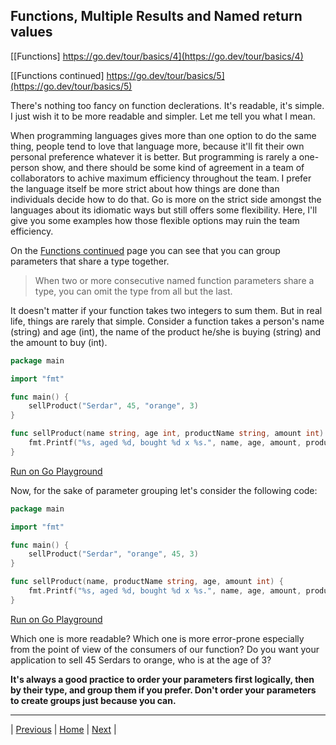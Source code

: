 ## Functions, Multiple Results and Named return values

[[Functions] https://go.dev/tour/basics/4](https://go.dev/tour/basics/4)

[[Functions continued] https://go.dev/tour/basics/5](https://go.dev/tour/basics/5)

There's nothing too fancy on function declerations. It's readable, it's simple. I just wish it to be more readable and simpler. Let me tell you what I mean.

When programming languages gives more than one option to do the same thing, people tend to love that language more, because it'll fit their own personal preference whatever it is better. But programming is rarely a one-person show, and there should be some kind of agreement in a team of collaborators to achive maximum efficiency throughout the team. I prefer the language itself be more strict about how things are done than individuals decide how to do that. Go is more on the strict side amongst the languages about its idiomatic ways but still offers some flexibility. Here, I'll give you some examples how those flexible options may ruin the team efficiency.

On the [Functions continued]((https://go.dev/tour/basics/5)) page you can see that you can group parameters that share a type together. 

> When two or more consecutive named function parameters share a type, you can omit the type from all but the last.

It doesn't matter if your function takes two integers to sum them. But in real life, things are rarely that simple. Consider a function takes a person's name (string) and age (int), the name of the product he/she is buying (string) and the amount to buy (int).

```go
package main

import "fmt"

func main() {
	sellProduct("Serdar", 45, "orange", 3)
}

func sellProduct(name string, age int, productName string, amount int) {
	fmt.Printf("%s, aged %d, bought %d x %s.", name, age, amount, productName)
}
```
[Run on Go Playground](https://go.dev/play/p/DZmuiv1LXhF)

Now, for the sake of parameter grouping let's consider the following code:
```go
package main

import "fmt"

func main() {
	sellProduct("Serdar", "orange", 45, 3)
}

func sellProduct(name, productName string, age, amount int) {
	fmt.Printf("%s, aged %d, bought %d x %s.", name, age, amount, productName)
}
```
[Run on Go Playground](https://go.dev/play/p/ap8OxlsYpgT)

Which one is more readable? Which one is more error-prone especially from the point of view of the consumers of our function? Do you want your application to sell 45 Serdars to orange, who is at the age of 3?

**It's always a good practice to order your parameters first logically, then by their type, and group them if you prefer. Don't order your parameters to create groups just because you can.**

---

| [Previous](3.md) | [Home](../index.md) | [Next](6-7.md) |
